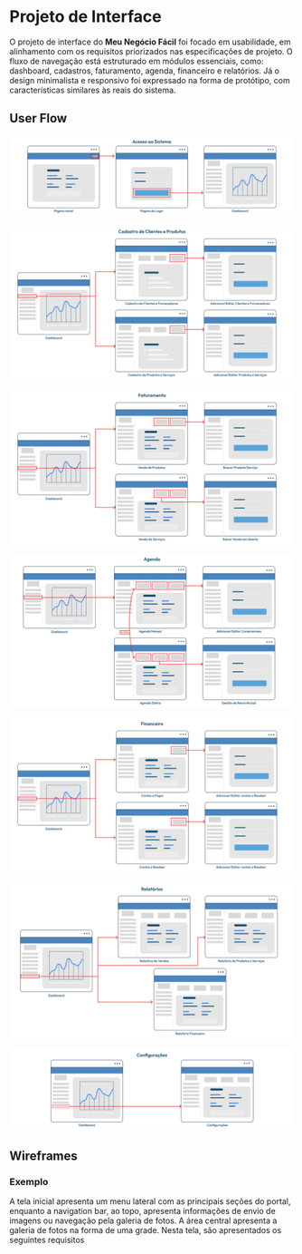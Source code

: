 
# Projeto de Interface

O projeto de interface do **Meu Negócio Fácil** foi focado em usabilidade, em alinhamento com os requisitos priorizados nas especificações de projeto. O fluxo de navegação está estruturado em módulos essenciais, como: dashboard, cadastros, faturamento, agenda, financeiro e relatórios. Já o design minimalista e responsivo foi expressado na forma de protótipo, com características similares às reais do sistema.

## User Flow

![Acesso](img/uf_acesso.png)


![Cadastro](img/uf_cadastros.png)

![Faturamento](img/uf_faturamento.png)



![Agenda](img/uf_agenda.png)


![Financeiro](img/uf_financeiro.png)

![Relatórios](img/uf_relatorios.png)


![Configurações](img/uf_configuracoes.png)


## Wireframes



### Exemplo

A tela inicial apresenta um menu lateral com as principais seções do portal, enquanto a navigation bar, ao topo, apresenta informações de envio de imagens ou navegação pela galeria de fotos. A área central apresenta a galeria de fotos na forma de uma grade. Nesta tela, são apresentados os seguintes requisitos

